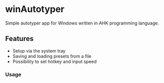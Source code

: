 # winAutotyper
Simple autotyper app for Windows written in AHK programming language.

## Features
- Setup via the system tray
- Saving and loading presets from a file
- Possibility to set hotkey and input speed

### Usage
